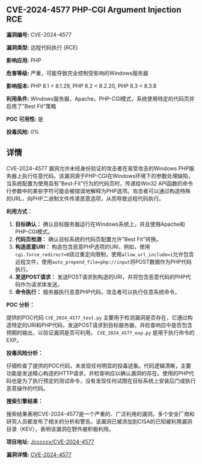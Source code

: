 ## CVE-2024-4577 PHP-CGI Argument Injection RCE

**漏洞编号:** CVE-2024-4577

**漏洞类型:** 远程代码执行 (RCE)

**影响应用:** PHP

**危害等级:** 严重，可能导致完全控制受影响的Windows服务器

**影响版本:** PHP 8.1 < 8.1.29, PHP 8.2 < 8.2.20, PHP 8.3 < 8.3.8

**利用条件:** Windows服务器，Apache，PHP-CGI模式，系统使用特定的代码页并启用了"Best Fit"策略

**POC 可用性:** 是

**投毒风险:** 0%

## 详情

CVE-2024-4577 漏洞允许未经身份验证的攻击者在易受攻击的Windows PHP服务器上执行任意代码。该漏洞源于PHP-CGI在Windows环境下的参数处理缺陷，当系统配置为使用具有“Best-Fit”行为的代码页时，传递给Win32 API函数的命令行参数中的某些字符可能会被错误地解释为PHP选项。攻击者可以通过构造特殊的URL，向PHP二进制文件传递恶意选项，从而导致远程代码执行。

**利用方式：**

1.  **目标确认：** 确认目标服务器运行在Windows系统上，并且使用Apache和PHP-CGI模式。
2.  **代码页检测：** 确认目标系统的代码页配置允许"Best Fit"转换。
3.  **构造恶意URI：** 构造包含恶意PHP选项的URI，例如，使用`cgi.force_redirect=0`绕过重定向限制，使用`allow_url_include=1`允许包含远程文件，使用`auto_prepend_file=php://input`将POST数据作为PHP代码执行。
4.  **发送POST请求：**  发送POST请求到构造的URI，并将包含恶意代码的PHP代码作为请求体发送。
5.  **命令执行：** 服务器执行恶意PHP代码，攻击者可以执行任意系统命令。

**POC 分析：**

提供的POC代码 `CVE_2024_4577_test.py` 主要用于检测漏洞是否存在，它通过构造特定的URI和PHP代码，发送POST请求到目标服务器，并检查响应中是否包含预期的输出，以验证漏洞是否可利用。 `CVE_2024_4577_exp.py` 是用于执行命令的EXP。

**投毒风险分析：**

仔细检查了提供的POC代码，未发现任何明显的投毒迹象。代码逻辑清晰，主要功能是发送精心构造的HTTP请求，并检查响应以确认漏洞的存在。使用的PHP代码也是为了执行预定的测试命令，没有发现任何试图在目标系统上安装后门或执行恶意操作的代码。

**搜索引擎结果：**

搜索结果表明CVE-2024-4577是一个严重的、广泛利用的漏洞。多个安全厂商和研究人员都发布了相关的分析和警告。该漏洞已被添加到CISA的已知被利用漏洞目录（KEV），表明该漏洞在野外被积极利用。


**项目地址:** [Jcccccx/CVE-2024-4577](https://github.com/Jcccccx/CVE-2024-4577)

**漏洞详情:** [CVE-2024-4577](https://nvd.nist.gov/vuln/detail/CVE-2024-4577)